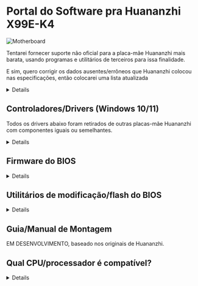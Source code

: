 [Ferramentas pra Aptio V]: https://www.mediafire.com/file/ucvt4pdxjrtpmu7/Tools_for_AMI_Aptio_V.zip/file
[Ferramentas pra Aptio V (Alt)]: https://disk.yandex.com/d/XrZjsImaqxl8Uw
[aqui]: https://github.com/sebasrock156/Huananzhi-X99E-K4-Opencore
[Dirver de áudio]: https://www.mediafire.com/file/046t9639xeyr243/X99-P4FAudio.rar/file
[Driver de rede Ethernet pra W10]: https://www.mediafire.com/file/z4w75jswapzof1j/X99-P4FLAN.rar/file
[Driver de rede Ethernet pra W11]: https://www.mediafire.com/file/53yr2eb7w82h75v/X99-P4FLanwin11.zip/file
[Imagem original do BIOS]: https://www.mediafire.com/file/zozi3s0fixamce4/X99E-K4+BIOS.rom/file
[Imagem do BIOS desbloqueada]: https://www.mediafire.com/file/x4vfwu4vqol0hdd/X99E-K4+Unlocked.rom/file
[Driver de chipset]: https://www.mediafire.com/file/kevqagczu5b4igy/X99-P4FChipset.rar/file
[GUIA EXPRESS do AMI]: https://github.com/sebasrock156/Huananzhi-X99E-K4-Home/blob/main/AMIXpress-Guide.md

# Portal do Software pra Huananzhi X99E-K4

![Motherboard](https://i.imgur.com/FtSCjxq.png)

Tentarei fornecer suporte não oficial para a placa-mãe Huananzhi mais barata, usando programas e utilitários de terceiros para issa finalidade.

E sim, quero corrigir os dados ausentes/errôneos que Huananzhi colocou nas especificações, então colocarei uma lista atualizada

<details>
  
---
Componente | Descrição
---|:--:
Chipset | Intel P55 ou HM55 (aleatório)
Soquete | Intel LGA 2011-3
Slots de memória RAM | DDR4 (x4) com suporte até 128GB (máx.)
Frequência de RAM | Suporte a Quad-Channel (em 2 ou 4 slots) de 1866 MHz a 2400 MHz com módulos ECC ou non-ECC
Interface de armazenamento | Sata 2.0(x3)@3Gbps
Expansão de armazenamento | Um slot M.2 2280 NVME PCIEx4 3.0@32Gbps ou M.2 NGFF Sata 2.0@3Gbps
Placa de áudio | Realtek HD Audio ALC897 (suporta Surround 5.1 máx.)
Placa de rede | Realtek Ethernet RTL8168 1Gbps.
Interface de fluxo | ATX de 24 pinos + ATX de 8 pinos 12v
Interface de dissipação | Ventilador de CPU de 4 pinos (x2) (ventiladores com conector de 3 pinos também são compatíveis)
Fonte de alimentação | Entre 6 a 8 fases de alimentação (com fontes de 600W ou superior)
Dimensões | 210*182mm Micro-ATX
Painel traseiro | Porta PS/2 (x2), USB 2.0@480Mbps (x6), porta de rede (RJ45), interface de áudio (3 conectores)
Painel frontal | (Somente conectores) Interface de áudio USB 2.0(1x), USB 3.0(x1) (x1) Porta COM (x1), Interface liga/desliga - reiniciar
Sistema suportado | Windows (7, 10 e 11), GNU/Linux (x86_64), MacOS (somente com Hackintosh)
---
</details>


## Controladores/Drivers (Windows 10/11)

Todos os drivers abaixo foram retirados de outras placas-mãe Huananzhi com componentes iguais ou semelhantes.

<details>

[Driver de chipset] (Trouxe de X99-P4F)

[Dirver de áudio] (Trouxe de X99-P4F)

[Driver de rede Ethernet pra W10] | [Driver de rede Ethernet pra W11] (Trouxe de X99-P4F)


⚠ **Aviso Legal** ⚠: Se você usar utilitários como o Driver Booster, esses drivers podem corromper coisas no sistema, proceda com cuidado.

---
  
</details>

## Firmware do BIOS

<details>
  
Como não temos um arquivo oficial de Huananzhi, assumi a tarefa de fazer um dump da minha própria placa-mãe.

[Imagem original do BIOS]: Este é um dump do BIOS padrão da minha placa-mãe, sem modificações.

[Imagem do BIOS desbloqueada]: Este é um BIOS com configurações de Overclock habilitadas/desbloqueadas. (**RECOMENDADO SOMENTE PARA PROCESSADORES XEON 16XX V3/V4 E CORE EXTREME; TAMBÉM NÃO GARANTO BONS RESULTADOS**)

Experimente o Turbo Boost Hack se você tiver um Xeon V3; no meu caso, tenho um Xeon V4 e pode não funcionar.

---

</details>

## Utilitários de modificação/flash do BIOS

<details>
  
⚠ **Aviso Legal** ⚠: Aqui quero apelar ao Fair Use, algumas ferramentas são vazamentos de Serviços Técnicos e Empresas, a Engenharia Reversa destas geralmente é ilegal, mas aqui é usada para fins educacionais.

[Ferramentas pra Aptio V] | [Ferramentas pra Aptio V (Alt)]: Essas ferramentas nos permitem modificar e atualizar novos firmwares de BIOS.

Para saber como funcionam, anexei o [GUIA EXPRESS do AMI] (em inglês) para abrir e atualizar firmwares de forma fácil e simples.

---
</details>

## Guia/Manual de Montagem

EM DESENVOLVIMENTO, baseado nos originais de Huananzhi.

## Qual CPU/processador é compatível?

<details>
Baseado em Socket (LGA 2011-3), todos os processadores com esse soquete podem ser suportados, mas o Southbridge (Chipset) é um mistério. Abaixo listei alguns processadores testados com esta placa-mãe:
---
Série | Modelo | Especificações | Notas
---|---|---|:--:
Core | i7-5820K | Haswell-E, 6 núcleos/12 threads@3,3 GHz/3,6 GHz Turbo, TDP 140W | Compatível com fontes do 500W 
Core | i7-5930K | Haswell-E, 6 Núcleos/12 threads@3.5 GHz/3.7GHz Turbo, TDP 140W | Compatível com fontes do 500W 
Core | i7-6800K | Broadwell-E, 6 Núcleos/12 threads@3.4 GHz/3.6GHz Turbo, TDP 140W | Compatível com fontes do 500W 
Core | i7-6850K | Broadwell-E, 6 Núcleos/12 threads@3.6 GHz/3.8GHz Turbo, TDP 140W | Compatível com fontes do 500W 
Core | i7-6900K | Broadwell-E, 8 Núcleos/16 threads@3.2 GHz/3.7GHz Turbo, TDP 140W | Compatível com fontes do 500W 
Core Extreme | i7-5960X | Haswell-E, 8 Núcleos/16 threads@3.0 GHz/3.5GHz Turbo, TDP 140W | Compatível com fontes do 500W 
Core Extreme | i7-6950X | Broadwell-E, 10 Núcleos/20 threads@3.0 GHz/3.5GHz Turbo, TDP 140W | Compatível com fontes do 650W
Xeon | Série E5-16XX e E5-26XX V3 | Haswell-EP | Compatível com fontes do 750W ou mais
Xeon | Série E5-16XX e E5-26XX V4 | Broadwell-EP | Compatível com fontes do 750W ou mais
Xeon | Série E5-46XX V3 | Haswell-EP | Compatível com fontes do 750W ou mais, mas usando apenas módulos de RAM ECC (verifique a largura de banda primeiro)
Xeon | Série E5-46XX V4 | Broadwell-EP | Compatível com fontes do 1000W ou mais, mas usando apenas módulos de RAM ECC (verifique a largura de banda primeiro)
---
  
</details>
